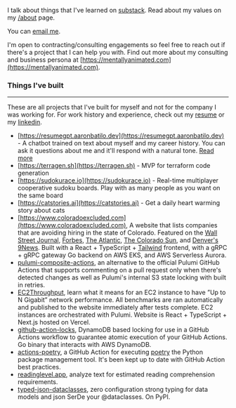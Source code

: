 I talk about things that I've learned on
[substack](https://sliceofexperiments.substack.com). Read about my values on my
[/about](/about) page.

You can [email me](mailto:aaronbatilo@gmail.com).

I'm open to contracting/consulting engagements so feel free to reach out if
there's a project that I can help you with. Find out more about my consulting
and business persona at
[https://mentallyanimated.com](https://mentallyanimated.com).

### Things I've built

---

These are all projects that I've built for myself and not for the company I was
working for. For work history and experience, check out my [resume](/resume.pdf)
or my [linkedin](https://www.linkedin.com/in/abatilo).

- [https://resumegpt.aaronbatilo.dev](https://resumegpt.aaronbatilo.dev) - A
  chatbot trained on text about myself and my career history. You can ask it
  questions about me and it'll respond with a natural tone. [Read
  more](https://www.sliceofexperiments.com/p/building-a-personalized-ask-me-anything)
- [https://terragen.sh](https://terragen.sh) - MVP for terraform code generation
- [https://sudokurace.io](https://sudokurace.io) - Real-time multiplayer cooperative sudoku boards. Play with as many people as you want on the same board
- [https://catstories.ai](https://catstories.ai) - Get a daily heart warming story about cats
- [https://www.coloradoexcluded.com](https://www.coloradoexcluded.com), A
  website that lists companies that are avoiding hiring in the state of
  Colorado. Featured on the [Wall Street
  Journal](https://www.wsj.com/articles/many-companies-want-remote-workersexcept-from-colorado-11623937649?reflink=desktopwebshare_permalink),
  [Forbes](https://www.forbes.com/sites/isabelcontreras/2021/11/01/whats-the-pay-more-employers-including-chime-and-accenture-are-falling-in-line-with-colorado-law-requiring-salary-ranges-in-job-postings/?sh=4c4a40ac670a),
  [The
  Atlantic](https://www.theatlantic.com/politics/archive/2021/07/remote-jobs-colorado-equal-pay/619581/),
  [The Colorado
  Sun](https://coloradosun.com/2021/06/19/colorado-job-openings-salary-equal-pay-unemployment/),
  and [Denver's
  9News](https://www.9news.com/video/news/local/next/website-tracks-companies-exclude-colorado-applicants-salary-requirement-law/73-ffbab2e6-bbd3-4118-b99f-c5a85361e983).
  Built with a React + TypeScript + [Tailwind](https://tailwindui.com/)
  frontend, with a gRPC + gRPC gateway Go backend on AWS EKS, and AWS
  Serverless Aurora.
- [pulumi-composite-actions](https://github.com/abatilo/pulumi-composite-actions),
  an alternative to the official Pulumi GitHub Actions that supports commenting
  on a pull request only when there's detected changes as well as Pulumi's
  internal S3 state locking with built in retries.
- [EC2Throughput](https://ec2throughput.info), learn what it means for an EC2
  instance to have ”Up to N Gigabit” network performance. All benchmarks are
  ran automatically and published to the website immediately after tests
  complete. EC2 instances are orchestrated with Pulumi. Website is React +
  TypeScript + Next.js hosted on Vercel.
- [github-action-locks](https://github.com/abatilo/github-action-locks),
  DynamoDB based locking for use in a GitHub Actions workflow to guarantee
  atomic execution of your GitHub Actions. Go binary that interacts with AWS
  DynamoDB.
- [actions-poetry](https://github.com/abatilo/actions-poetry), a GitHub Action
  for executing [poetry](https://github.com/python-poetry/poetry) the Python
  package management tool. It's been kept up to date with GitHub Action best
  practices.
- [readinglevel.app](https://readinglevel.app), analyze text for estimated
  reading comprehension requirements.
- [typed-json-dataclasses](https://github.com/abatilo/typed-json-dataclass),
  zero configuration strong typing for data models and json SerDe your
  @dataclasses. On PyPI.
